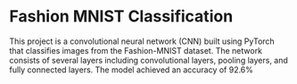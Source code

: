 # Fashion MNIST Classification
This project is a convolutional neural network (CNN) built using PyTorch that classifies images from the Fashion-MNIST dataset. The network consists of several layers including convolutional layers, pooling layers, and fully connected layers. The model achieved an accuracy of 92.6%
